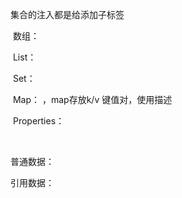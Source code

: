 集合的注入都是给<property>添加子标签

​       数组：<array>

​       List：<list>

​       Set：<set>

​       Map：<map> ，map存放k/v 键值对，使用<entry>描述

​       Properties：<props> <prop key=""></prop> 

​       

普通数据：<value>

引用数据：<ref>





